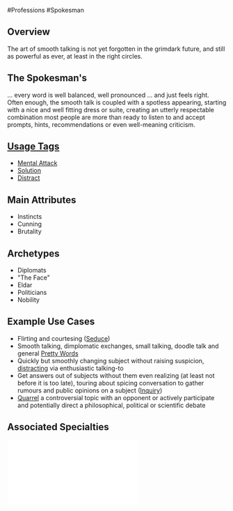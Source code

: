 #Professions #Spokesman
## Overview
The art of smooth talking is not yet forgotten in the grimdark future, and still as powerful as ever, at least in the right circles.

## The Spokesman's
... every word is well balanced, well pronounced ... and just feels right. Often enough, the smooth talk is coupled with a spotless appearing, starting with a nice and well fitting dress or suite, creating an utterly respectable combination most people are more than ready to listen to and accept prompts, hints, recommendations or even well-meaning criticism.

## [Usage Tags](/SkillSystem/Usage%20Tag.md)
- [Mental Attack](/SkillSystem/Tags/Mental%20Attack.md)
- [Solution](/SkillSystem/Tags/Solution.md)
- [Distract](/SkillSystem/Specialties/Distract..d)

## Main Attributes
- Instincts
- Cunning
- Brutality 

## Archetypes 
- Diplomats
- "The Face"
- Eldar
- Politicians
- Nobility

## Example Use Cases
- Flirting and courtesing ([Seduce](/SkillSystem/Specialties/Seduce.md))
- Smooth talking, dimplomatic exchanges, small talking, doodle talk and general [Pretty Words](/SkillSystem/Specialties/Pretty%20Words.md)
- Quickly but smoothly changing subject without raising suspicion, [distracting](/SkillSystem/Specialties/Distract.md) via enthusiastic talking-to
- Get answers out of subjects without them even realizing (at least not before it is too late), touring about spicing conversation to gather rumours and public opinions on a subject ([Inquiry](/SkillSystem/Specialties/Inquiry.md))
- [Quarrel](/SkillSystem/Specialties/Quarrel.md) a controversial topic with an opponent or actively participate and potentially direct a philosophical, political or scientific debate

## Associated Specialties
![](</SkillSystem/Specialties/Spokesman Specialties.md>)